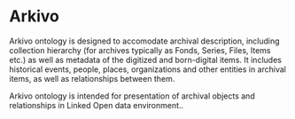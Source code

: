 # Arkivo
Arkivo ontology is designed to accomodate archival description, including collection hierarchy 
(for archives typically as Fonds, Series, Files, Items etc.) as well as metadata of the 
digitized and born-digital items. It includes historical events, people, places, organizations 
and other entities in archival items, as well as relationships between them.

Arkivo ontology is intended for presentation of archival objects and relationships in Linked Open data environment..

